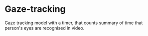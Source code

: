 # Gaze-tracking
Gaze tracking model with a timer, that counts summary of time that person's eyes are recognised in video.
